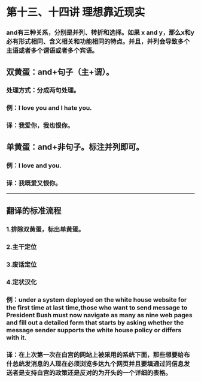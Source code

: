 # 第十三、十四讲 理想靠近现实

### and有三种关系，分别是并列、转折和选择。如果 x and y，那么x和y必有形式相同、含义相关和功能相同的特点。并且，并列会导致多个主语或者多个谓语或者多个宾语。

## 双黄蛋：and+句子（主+谓）。

### 处理方式：分成两句处理。

### 例：I love you and I hate you.

### 译：我爱你，我也恨你。

## 单黄蛋：and+非句子。标注并列即可。

### 例：I love and you.

### 译：我既爱又恨你。

* * *

## 翻译的标准流程

### 1.排除双黄蛋，标出单黄蛋。

### 2.主干定位

### 3.废话定位

### 4.定状汉化

### 例：under a system deployed on the white house website for the first time at last time,those who want to send message to President Bush must now navigate as many as nine web pages and fill out a detailed form that starts by asking whether the message sender supports the white house policy or differs with it.

### 译：在上次第一次在白宫的网站上被采用的系统下面，那些想要给布什总统发消息的人现在必须浏览多达九个网页并且要填通过问信息发送者是支持白宫的政策还是反对的为开头的一个详细的表格。